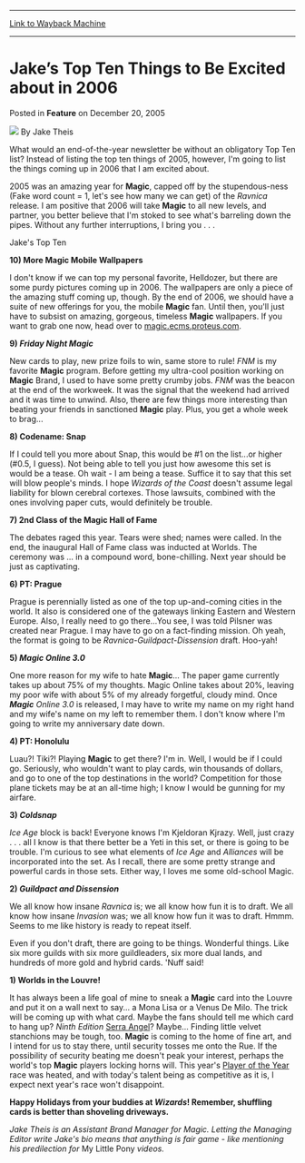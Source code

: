 
---
[Link to Wayback Machine](https://web.archive.org/web/20200923113651/https://magic.wizards.com/en/articles/archive/feature/jake%E2%80%99s-top-ten-things-be-excited-about-2006-2005-12-20)

[_metadata_:author]:- "Jake Theis"
[_metadata_:description]:- "What would an end-of-the-year newsletter be without an obligatory Top Ten list? Instead of listing the top ten things of 2005, however, I'm going to list the things coming up in 2006 that I am excited about."
[_metadata_:generator]:- "Drupal 7 (http://drupal.org)"
[_metadata_:publish_date]:- "2005-12-20"
[_metadata_:title]:- "Jake’s Top Ten Things to Be Excited about in 2006"
[_metadata_:wayback_capture_timestamp]:- "2020-09-23 11:36:51+00:00"
[_metadata_:wayback_raw_url]:- "https://web.archive.org/web/20200923113651id_/https://magic.wizards.com/en/articles/archive/feature/jake%E2%80%99s-top-ten-things-be-excited-about-2006-2005-12-20"
[_metadata_:wayback_url]:- "https://magic.wizards.com/en/articles/archive/feature/jake%E2%80%99s-top-ten-things-be-excited-about-2006-2005-12-20"
---


Jake’s Top Ten Things to Be Excited about in 2006
=================================================



 Posted in **Feature**
 on December 20, 2005 






![](https://media.magic.wizards.com/styles/auth_small/public/images/person/authorpic_JakeTheis.jpg)
By Jake Theis











What would an end-of-the-year newsletter be without an obligatory Top Ten list? Instead of listing the top ten things of 2005, however, I'm going to list the things coming up in 2006 that I am excited about.

2005 was an amazing year for **Magic**, capped off by the stupendous-ness (Fake word count = 1, let's see how many we can get) of the *Ravnica* release. I am positive that 2006 will take **Magic** to all new levels, and partner, you better believe that I'm stoked to see what's barreling down the pipes. Without any further interruptions, I bring you . . .

Jake's Top Ten

**10) More Magic Mobile Wallpapers**

I don't know if we can top my personal favorite, Helldozer, but there are some purdy pictures coming up in 2006. The wallpapers are only a piece of the amazing stuff coming up, though. By the end of 2006, we should have a suite of new offerings for you, the mobile **Magic** fan. Until then, you'll just have to subsist on amazing, gorgeous, timeless **Magic** wallpapers. If you want to grab one now, head over to [magic.ecms.proteus.com](http://magic.ecms.proteus.com/). 

**9) *Friday Night Magic***

New cards to play, new prize foils to win, same store to rule! *FNM* is my favorite **Magic** program. Before getting my ultra-cool position working on **Magic** Brand, I used to have some pretty crumby jobs. *FNM* was the beacon at the end of the workweek. It was the signal that the weekend had arrived and it was time to unwind. Also, there are few things more interesting than beating your friends in sanctioned **Magic** play. Plus, you get a whole week to brag... 

**8) Codename: Snap**

If I could tell you more about Snap, this would be #1 on the list...or higher (#0.5, I guess). Not being able to tell you just how awesome this set is would be a tease. Oh wait - I am being a tease. Suffice it to say that this set will blow people's minds. I hope *Wizards of the Coast* doesn't assume legal liability for blown cerebral cortexes. Those lawsuits, combined with the ones involving paper cuts, would definitely be trouble.

**7) 2nd Class of the **Magic** Hall of Fame**

The debates raged this year. Tears were shed; names were called. In the end, the inaugural Hall of Fame class was inducted at Worlds. The ceremony was ... in a compound word, bone-chilling. Next year should be just as captivating.

**6) PT: Prague**

Prague is perennially listed as one of the top up-and-coming cities in the world. It also is considered one of the gateways linking Eastern and Western Europe. Also, I really need to go there...You see, I was told Pilsner was created near Prague. I may have to go on a fact-finding mission. Oh yeah, the format is going to be *Ravnica-Guildpact-Dissension* draft. Hoo-yah!

**5) *Magic Online 3.0***

One more reason for my wife to hate **Magic**... The paper game currently takes up about 75% of my thoughts. Magic Online takes about 20%, leaving my poor wife with about 5% of my already forgetful, cloudy mind. Once ***Magic** Online 3.0* is released, I may have to write my name on my right hand and my wife's name on my left to remember them. I don't know where I'm going to write my anniversary date down.

**4) PT: Honolulu**

Luau?! Tiki?! Playing **Magic** to get there? I'm in. Well, I would be if I could go. Seriously, who wouldn't want to play cards, win thousands of dollars, and go to one of the top destinations in the world? Competition for those plane tickets may be at an all-time high; I know I would be gunning for my airfare.

**3) *Coldsnap***

*Ice Age* block is back! Everyone knows I'm Kjeldoran Kjrazy. Well, just crazy . . . all I know is that there better be a Yeti in this set, or there is going to be trouble. I'm curious to see what elements of *Ice Age* and *Alliances* will be incorporated into the set. As I recall, there are some pretty strange and powerful cards in those sets. Either way, I loves me some old-school Magic.

**2) *Guildpact and Dissension***

We all know how insane *Ravnica* is; we all know how fun it is to draft. We all know how insane *Invasion* was; we all know how fun it was to draft. Hmmm. Seems to me like history is ready to repeat itself.

Even if you don't draft, there are going to be things. Wonderful things. Like six more guilds with six more guildleaders, six more dual lands, and hundreds of more gold and hybrid cards. 'Nuff said!

**1) Worlds in the Louvre!**

It has always been a life goal of mine to sneak a **Magic** card into the Louvre and put it on a wall next to say... a Mona Lisa or a Venus De Milo. The trick will be coming up with what card. Maybe the fans should tell me which card to hang up? *Ninth Edition* [Serra Angel](http://gatherer.wizards.com/Pages/Card/Details.aspx?name=Serra+Angel)? Maybe... Finding little velvet stanchions may be tough, too. **Magic** is coming to the home of fine art, and I intend for us to stay there, until security tosses me onto the Rue. If the possibility of security beating me doesn't peak your interest, perhaps the world's top **Magic** players locking horns will. This year's [Player of the Year](http://www.wizards.com/default.asp?x=protour/standings/poy05) race was heated, and with today's talent being as competitive as it is, I expect next year's race won't disappoint.

**Happy Holidays from your buddies at *Wizards*! Remember, shuffling cards is better than shoveling driveways.**

*Jake Theis is an Assistant Brand Manager for Magic. Letting the Managing Editor write Jake's bio means that anything is fair game - like mentioning his predilection for* My Little Pony *videos.*







